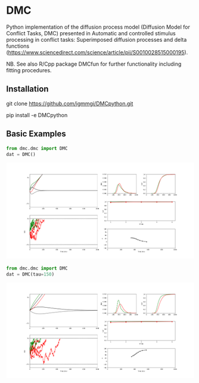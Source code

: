 # DMC 
Python implementation of the diffusion process model (Diffusion Model
for Conflict Tasks, DMC) presented in Automatic and controlled stimulus
processing in conflict tasks: Superimposed diffusion processes and delta
functions
(https://www.sciencedirect.com/science/article/pii/S0010028515000195). 

NB. See also R/Cpp package DMCfun for further functionality including fitting
procedures.

## Installation
git clone https://github.com/igmmgi/DMCpython.git 

pip install -e DMCpython

## Basic Examples 
```python
from dmc.dmc import DMC 
dat = DMC()
```
![alt text](/figures/figure1.png) 
```python
from dmc.dmc import DMC 
dat = DMC(tau=150)
```
![alt text](/figures/figure2.png) 
